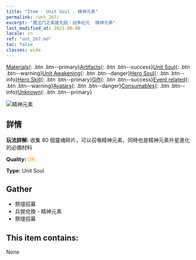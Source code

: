 ```yaml
---
title: "Item - Unit Soul - 精神元素"
permalink: /unt_267/
excerpt: "魔法门之英雄无敌：战争纪元  精神元素"
last_modified_at: 2021-06-08
locale: cn
ref: "unt_267.md"
toc: false
classes: wide
---
```

 [Materials](/ItemsCN/){: .btn .btn--primary}[Artifacts](/ItemsCN/Artifacts/){: .btn .btn--success}[Unit Soul](/ItemsCN/UnitSoul/){: .btn .btn--warning}[Unit Awakening](/ItemsCN/UnitAwakening/){: .btn .btn--danger}[Hero Soul](/ItemsCN/HeroSoul/){: .btn .btn--info}[Hero Skill](/ItemsCN/HeroSkill/){: .btn .btn--primary}[Gift](/ItemsCN/Gift/){: .btn .btn--success}[Event related](/ItemsCN/Events/){: .btn .btn--warning}[Avatars](/ItemsCN/Avatars/){: .btn .btn--danger}[Consumables](/ItemsCN/Consumables/){: .btn .btn--info}[Unknown](/ItemsCN/Unknown/){: .btn .btn--primary}

 ![精神元素](/images/u/ti_jingshenyuansu.jpg)

## 詳情
 **玩法詳解:** 收集 80 個靈魂碎片，可以召喚精神元素，同時也是精神元素升星進化的必備材料

 **Quality:** <span style="color: #FF8C00">OK</span>

 **Type:** Unit Soul

## Gather

*    祭壇招募 
*    兵營兌換 - 精神元素 
*    祭壇招募 

## This item contains:

  None

